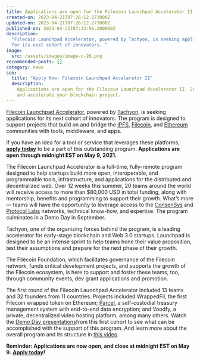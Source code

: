```yaml
---
title: Applications are open for the Filecoin Launchpad Accelerator II
created-on: 2023-04-21T07:26:12.273000Z
updated-on: 2023-04-21T07:26:12.273000Z
published-on: 2023-04-21T07:33:56.200000Z
description:
  "Filecoin Launchpad Accelerator, powered by Tachyon, is seeking applications
  for its next cohort of innovators. "
image:
  src: /assets/images/image-c-26.png
recommended-posts: []
category: news
seo:
  title: "Apply Now: Filecoin Launchpad Accelerator II"
  description:
    Applications are open for the Filecoin Launchpad Accelerator II. Join
    and accelerate your blockchain project.
---
```


[Filecoin Launchpad Accelerator](https://mesh.xyz/tachyon/), powered by [Tachyon](https://mesh.xyz/tachyon/), is seeking applications for its next cohort of innovators. The program is designed to support projects that build on and bridge the [IPFS](https://ipfs.tech/), [Filecoin](https://filecoin.io/), and [Ethereum](https://ethereum.org/) communities with tools, middleware, and apps.

If you have an idea for a tool or service that leverages these platforms, [**apply today**](https://tachyon.submittable.com/submit/192229/filecoin-launchpad-accelerator-ii) to be a part of this outstanding program. **Applications are open through midnight EST on May 9, 2021.**

The Filecoin Launchpad Accelerator is a full-time, fully-remote program designed to help startups build more open, interoperable, and programmable tools, infrastructure, and applications for the distributed and decentralized web. Over 12 weeks this summer, 20 teams around the world will receive access to more than $80,000 USD in total funding, along with mentorship, benefits and programming to support their growth. What’s more — teams will have the opportunity to leverage access to the [ConsenSys](https://mesh.xyz/) and [Protocol Labs](https://protocol.ai/) networks, technical know-how, and expertise. The program culminates in a Demo Day in September.

Tachyon, one of the organizing forces behind the program, is a leading accelerator for early-stage blockchain and Web 3.0 startups. Launchpad is designed to be an intense sprint to help teams hone their value proposition, test their assumptions and prepare for the next phase of their growth.

The Filecoin Foundation, which facilitates governance of the Filecoin network, funds critical development projects, and supports the growth of the Filecoin ecosystem, is here to support and foster these teams, too, through community events, dev grant applications and promotion.

The first round of the Filecoin Launchpad Accelerator included 13 teams and 32 founders from 11 countries. Projects included WrappedFil, the first Filecoin wrapped token on Ethereum; [Parcel](https://parcel.money/), a self-custodial treasury management system with end-to-end data encryption; and Voodfy, a private, decentralized video hosting platform, among many others. Watch the [Demo Day presentations](https://www.youtube.com/playlist?list=PL_0VrY55uV19AJ9uqZODM16cL8oj3uAO-)from this first cohort to see what can be accomplished with the support of this program. And learn more about the overall program and its structure in [this video](https://www.youtube.com/watch?v=yFn0eDn3QBc).

**Reminder: Applications are now open, and close at midnight EST on May 9.** [**Apply today**](https://tachyon.submittable.com/submit/192229/filecoin-launchpad-accelerator-ii)**!**
